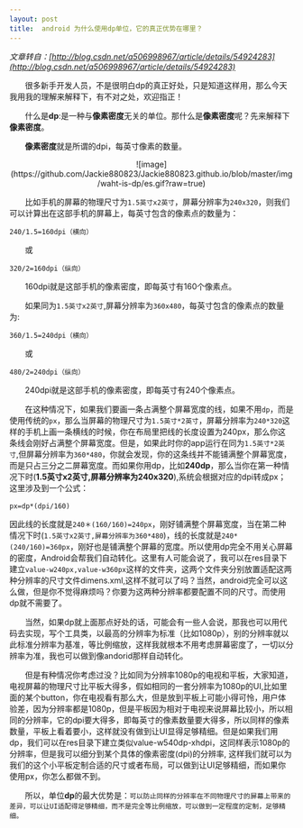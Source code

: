 ```yaml
---
layout: post
title:  android 为什么使用dp单位，它的真正优势在哪里？
---
```

*文章转自：[http://blog.csdn.net/a506998967/article/details/54924283](http://blog.csdn.net/a506998967/article/details/54924283)*

&#160;&#160;&#160;&#160;&#160;&#160;&#160;很多新手开发人员，不是很明白dp的真正好处，只是知道这样用，那么今天我用我的理解来解释下，有不对之处，欢迎指正！

&#160;&#160;&#160;&#160;&#160;&#160;&#160;什么是**dp**:是一种与**像素密度**无关的单位。那什么是**像素密度**呢？先来解释下**像素密度**。

&#160;&#160;&#160;&#160;&#160;&#160;&#160;**像素密度**就是所谓的dpi，每英寸像素的数量。

<p align="center"> ![image](https://github.com/Jackie880823/Jackie880823.github.io/blob/master/img/waht-is-dp/es.gif?raw=true)

&#160;&#160;&#160;&#160;&#160;&#160;&#160;比如手机的屏幕的物理尺寸为`1.5英寸x2英寸`，屏幕分辨率为`240x320`，则我们可以计算出在这部手机的屏幕上，每英寸包含的像素点的数量为：

	240/1.5=160dpi（横向）
	
&#160;&#160;&#160;&#160;&#160;&#160;&#160;或

	320/2=160dpi（纵向）

&#160;&#160;&#160;&#160;&#160;&#160;&#160;160dpi就是这部手机的像素密度，即每英寸有160个像素点。

&#160;&#160;&#160;&#160;&#160;&#160;&#160;如果同为`1.5英寸x2英寸`,屏幕分辨率为`360x480`，每英寸包含的像素点的数量为:

	360/1.5=240dpi（横向）

&#160;&#160;&#160;&#160;&#160;&#160;&#160;或

	480/2=240dpi（纵向）

&#160;&#160;&#160;&#160;&#160;&#160;&#160;240dpi就是这部手机的像素密度，即每英寸有240个像素点。

&#160;&#160;&#160;&#160;&#160;&#160;&#160;在这种情况下，如果我们要画一条占满整个屏幕宽度的线，如果不用`dp`，而是使用传统的`px`，那么当屏幕的物理尺寸为`1.5英寸*2英寸`，屏幕分辨率为`240*320`这样的手机上画一条横线的时候，你在布局里把线的长度设置为240px，那么你这条线会刚好占满整个屏幕宽度。但是，如果此时你的app运行在同为`1.5英寸*2英寸`,但屏幕分辨率为`360*480`，你就会发现，你的这条线并不能铺满整个屏幕宽度，而是只占三分之二屏幕宽度。而如果你用dp，比如**240dp**，那么当你在第一种情况下时(**1.5英寸x2英寸,屏幕分辨率为240x320**),系统会根据对应的dpi转成px；这里涉及到一个公式：

	px=dp*(dpi/160)

因此线的长度就是`240＊(160/160)=240px`，刚好铺满整个屏幕宽度，当在第二种情况下时(`1.5英寸x2英寸,屏幕分辨率为360*480`)，线的长度就是`240*(240/160)=360px`，刚好也是铺满整个屏幕的宽度。所以使用dp完全不用关心屏幕的密度，Android会帮我们自动转化。这里有人可能会说了，我可以在res目录下建立`value-w240px,value-w360px`这样的文件夹，这两个文件夹分别放置适配这两种分辨率的尺寸文件dimens.xml,这样不就可以了吗？当然，android完全可以这么做，但是你不觉得麻烦吗？你要为这两种分辨率都要配置不同的尺寸。而使用dp就不需要了。

&#160;&#160;&#160;&#160;&#160;&#160;&#160;当然，如果dp就上面那点好处的话，可能会有一些人会说，那我也可以用代码去实现，写个工具类，以最高的分辨率为标准（比如1080p），别的分辨率就以此标准分辨率为基准，等比例缩放，这样我就根本不用考虑屏幕密度了，一切以分辨率为准，我也可以做到像andorid那样自动转化。

&#160;&#160;&#160;&#160;&#160;&#160;&#160;但是有种情况你考虑过没？比如同为分辨率1080p的电视和平板，大家知道，电视屏幕的物理尺寸比平板大得多，假如相同的一套分辨率为1080p的UI,比如里面的某个button，你在电视看有那么大，但是放到平板上可能小得可怜，用户体验差，因为分辨率都是1080p，但是平板因为相对于电视来说屏幕比较小，所以相同的分辨率，它的dpi要大得多，即每英寸的像素数量要大得多，所以同样的像素数量，平板上看着要小，这样就没有做到让UI显得足够精细。但是如果我们用dp，我们可以在res目录下建立类似value-w540dp-xhdpi，这同样表示1080p的分辨率，但是我可以细分到某个具体的像素密度(dpi)的分辨率, 这样我们就可以为我们的这个小平板定制合适的尺寸或者布局，可以做到让UI足够精细，而如果你使用px，你怎么都做不到。

&#160;&#160;&#160;&#160;&#160;&#160;&#160;所以，单位**dp**的最大优势是：`可以防止同样的分辨率在不同物理尺寸的屏幕上带来的差异，可以让UI适配得足够精细，而不是完全等比例缩放，可以做到一定程度的定制，足够精细。`
